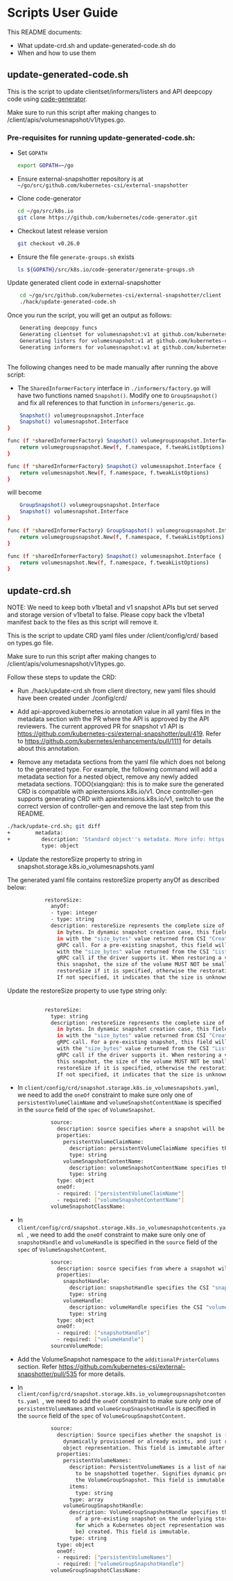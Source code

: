 # Scripts User Guide

This README documents:
* What update-crd.sh and update-generated-code.sh do
* When and how to use them

## update-generated-code.sh

This is the script to update clientset/informers/listers and API deepcopy code using [code-generator](https://github.com/kubernetes/code-generator).

Make sure to run this script after making changes to /client/apis/volumesnapshot/v1/types.go.

### Pre-requisites for running update-generated-code.sh:

* Set `GOPATH`
    ```bash
    export GOPATH=~/go
    ```

* Ensure external-snapshotter repository is at `~/go/src/github.com/kubernetes-csi/external-snapshotter`

* Clone code-generator 
    ```bash
    cd ~/go/src/k8s.io
    git clone https://github.com/kubernetes/code-generator.git 
    ```
* Checkout latest release version
    ```bash
    git checkout v0.26.0
    ```

* Ensure the file `generate-groups.sh` exists

    ```bash
    ls ${GOPATH}/src/k8s.io/code-generator/generate-groups.sh
    ```
  
Update generated client code in external-snapshotter
    
```bash
    cd ~/go/src/github.com/kubernetes-csi/external-snapshotter/client
    ./hack/update-generated-code.sh
``` 

Once you run the script, you will get an output as follows:
    
```bash
    Generating deepcopy funcs
    Generating clientset for volumesnapshot:v1 at github.com/kubernetes-csi/external-snapshotter/client/v6/clientset
    Generating listers for volumesnapshot:v1 at github.com/kubernetes-csi/external-snapshotter/client/v6/listers
    Generating informers for volumesnapshot:v1 at github.com/kubernetes-csi/external-snapshotter/client/v6/informers
    
```

The following changes need to be made manually after running the above script:

* The `SharedInformerFactory` interface in `./informers/factory.go` will have two functions named `Snapshot()`. Modify one to `GroupSnapshot()` and fix all references to that function in `informers/generic.go`.

```bash
	Snapshot() volumegroupsnapshot.Interface
	Snapshot() volumesnapshot.Interface
}

func (f *sharedInformerFactory) Snapshot() volumegroupsnapshot.Interface {
	return volumegroupsnapshot.New(f, f.namespace, f.tweakListOptions)
}

func (f *sharedInformerFactory) Snapshot() volumesnapshot.Interface {
	return volumesnapshot.New(f, f.namespace, f.tweakListOptions)
}
```

will become

```bash
	GroupSnapshot() volumegroupsnapshot.Interface
	Snapshot() volumesnapshot.Interface
}

func (f *sharedInformerFactory) GroupSnapshot() volumegroupsnapshot.Interface {
	return volumegroupsnapshot.New(f, f.namespace, f.tweakListOptions)
}

func (f *sharedInformerFactory) Snapshot() volumesnapshot.Interface {
	return volumesnapshot.New(f, f.namespace, f.tweakListOptions)
}
```

## update-crd.sh

NOTE: We need to keep both v1beta1 and v1 snapshot APIs but set served and storage version of v1beta1 to false. Please copy back the v1beta1 manifest back to the files as this script will remove it.

This is the script to update CRD yaml files under /client/config/crd/ based on types.go file.

Make sure to run this script after making changes to /client/apis/volumesnapshot/v1/types.go.

Follow these steps to update the CRD:

* Run ./hack/update-crd.sh from client directory, new yaml files should have been created under ./config/crd/

* Add api-approved.kubernetes.io annotation value in all yaml files in the metadata section with the PR where the API is approved by the API reviewers. The current approved PR for snapshot v1 API is https://github.com/kubernetes-csi/external-snapshotter/pull/419. Refer to https://github.com/kubernetes/enhancements/pull/1111 for details about this annotation.

* Remove any metadata sections from the yaml file which does not belong to the generated type.
For example, the following command will add a metadata section for a nested object, remove any newly added metadata sections. TODO(xiangqian): this is to make sure the generated CRD is compatible with apiextensions.k8s.io/v1. Once controller-gen supports generating CRD with apiextensions.k8s.io/v1, switch to use the correct version of controller-gen and remove the last step from this README.

```bash
./hack/update-crd.sh; git diff
+        metadata:
+          description: 'Standard object''s metadata. More info: https://git.k8s.io/community/contributors/devel/sig-architecture/api-conventions.md#metadata'
           type: object
```

* Update the restoreSize property to string in snapshot.storage.k8s.io_volumesnapshots.yaml

The generated yaml file contains restoreSize property anyOf as described below: 
 
```bash
            restoreSize:
              anyOf:
              - type: integer
              - type: string
              description: restoreSize represents the complete size of the snapshot
                in bytes. In dynamic snapshot creation case, this field will be filled
                in with the "size_bytes" value returned from CSI "CreateSnapshotRequest"
                gRPC call. For a pre-existing snapshot, this field will be filled
                with the "size_bytes" value returned from the CSI "ListSnapshots"
                gRPC call if the driver supports it. When restoring a volume from
                this snapshot, the size of the volume MUST NOT be smaller than the
                restoreSize if it is specified, otherwise the restoration will fail.
                If not specified, it indicates that the size is unknown.
```

Update the restoreSize property to use type string only:

```bash
   
            restoreSize:
              type: string
              description: restoreSize represents the complete size of the snapshot
                in bytes. In dynamic snapshot creation case, this field will be filled
                in with the "size_bytes" value returned from CSI "CreateSnapshotRequest"
                gRPC call. For a pre-existing snapshot, this field will be filled
                with the "size_bytes" value returned from the CSI "ListSnapshots"
                gRPC call if the driver supports it. When restoring a volume from
                this snapshot, the size of the volume MUST NOT be smaller than the
                restoreSize if it is specified, otherwise the restoration will fail.
                If not specified, it indicates that the size is unknown.

```

* In `client/config/crd/snapshot.storage.k8s.io_volumesnapshots.yaml`, we need to add the `oneOf` constraint to make sure only one of `persistentVolumeClaimName` and `volumeSnapshotContentName` is specified in the `source` field of the `spec` of `VolumeSnapshot`.

```bash
              source:
                description: source specifies where a snapshot will be created from. This field is immutable after creation. Required.
                properties:
                  persistentVolumeClaimName:
                    description: persistentVolumeClaimName specifies the name of the PersistentVolumeClaim object representing the volume from which a snapshot should be created. This PVC is assumed to be in the same namespace as the VolumeSnapshot object. This field should be set if the snapshot does not exists, and should be created. This field is immutable.
                    type: string
                  volumeSnapshotContentName:
                    description: volumeSnapshotContentName specifies the name of a pre-existing VolumeSnapshotContent object representing an existing volume snapshot. This field should be set if the snapshot already exists. This field is immutable.
                    type: string
                type: object
                oneOf:
                - required: ["persistentVolumeClaimName"]
                - required: ["volumeSnapshotContentName"]
              volumeSnapshotClassName:
```

* In `client/config/crd/snapshot.storage.k8s.io_volumesnapshotcontents.yaml `, we need to add the `oneOf` constraint to make sure only one of `snapshotHandle` and `volumeHandle` is specified in the `source` field of the `spec` of `VolumeSnapshotContent`.

```bash
              source:
                description: source specifies from where a snapshot will be created. This field is immutable after creation. Required.
                properties:
                  snapshotHandle:
                    description: snapshotHandle specifies the CSI "snapshot_id" of a pre-existing snapshot on the underlying storage system. This field is immutable.
                    type: string
                  volumeHandle:
                    description: volumeHandle specifies the CSI "volume_id" of the volume from which a snapshot should be dynamically taken from. This field is immutable.
                    type: string
                type: object
                oneOf:
                - required: ["snapshotHandle"]
                - required: ["volumeHandle"]
              sourceVolumeMode:
```

* Add the VolumeSnapshot namespace to the `additionalPrinterColumns` section. Refer https://github.com/kubernetes-csi/external-snapshotter/pull/535 for more details.

* In `client/config/crd/snapshot.storage.k8s.io_volumegroupsnapshotcontents.yaml `, we need to add the `oneOf` constraint to make sure only one of `persistentVolumeNames` and `volumeGroupSnapshotHandle` is specified in the `source` field of the `spec` of `VolumeGroupSnapshotContent`.

```bash
              source:
                description: Source specifies whether the snapshot is (or should be)
                  dynamically provisioned or already exists, and just requires a Kubernetes
                  object representation. This field is immutable after creation. Required.
                properties:
                  persistentVolumeNames:
                    description: PersistentVolumeNames is a list of names of PersistentVolumes
                      to be snapshotted together. Signifies dynamic provisioning of
                      the VolumeGroupSnapshot. This field is immutable.
                    items:
                      type: string
                    type: array
                  volumeGroupSnapshotHandle:
                    description: VolumeGroupSnapshotHandle specifies the CSI "snapshot_id"
                      of a pre-existing snapshot on the underlying storage system
                      for which a Kubernetes object representation was (or should
                      be) created. This field is immutable.
                    type: string
                type: object
                oneOf:
                - required: ["persistentVolumeNames"]
                - required: ["volumeGroupSnapshotHandle"]
              volumeGroupSnapshotClassName:
```